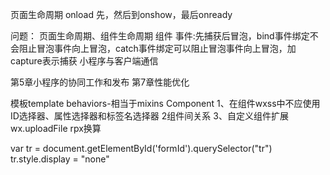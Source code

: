 页面生命周期
onload 先，然后到onshow，最后onready

问题：
页面生命周期、组件生命周期
组件
事件:先捕获后冒泡，bind事件绑定不会阻止冒泡事件向上冒泡，catch事件绑定可以阻止冒泡事件向上冒泡，加capture表示捕获
小程序与客户端通信

第5章小程序的协同工作和发布
第7章性能优化

模板template
behaviors-相当于mixins
Component
1、在组件wxss中不应使用ID选择器、属性选择器和标签名选择器
2组件间关系
3、自定义组件扩展wx.uploadFile
rpx换算

var tr = document.getElementById('formId').querySelector("tr")
tr.style.display = "none"